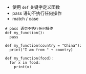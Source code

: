 - 使用 `def` 关键字定义函数
- pass 语句不执行任何操作
- match / case
 
```
# pass 语句不执行任何操作
def my_function():
  pass

def my_function(country = "China"):
  print("I am from " + country)

def my_function(food):
  for x in food:
    print(x)


```